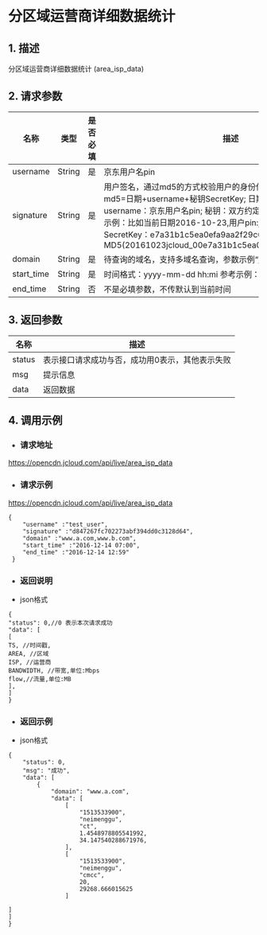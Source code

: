 # **分区域运营商详细数据统计**

## **1. 描述**

分区域运营商详细数据统计 (area_isp_data)

## **2. 请求参数**

| **名称**   | **类型** | **是否必填** | **描述**                                                    |
| ---------- | -------- | ------------ | ----------------------------------------------------------- |
| username   | String   | 是           | 京东用户名pin                                               |
| signature  | String   | 是           |  用户签名，通过md5的方式校验用户的身份信息，保障信息安全。</br>md5=日期+username+秘钥SecretKey; 日期：格式为 yyyymmdd; username：京东用户名pin; 秘钥：双方约定; </br>示例：比如当前日期2016-10-23,用户pin:jcloud_00,用户秘钥SecretKey：e7a31b1c5ea0efa9aa2f29c6559f7d61,那签名为MD5(20161023jcloud_00e7a31b1c5ea0efa9aa2f29c6559f7d61)  |
| domain     | String   | 是           | 待查询的域名，支持多域名查询，参数示例“www.a.com,www.b.com” |
| start_time | String   | 是           | 时间格式：yyyy-mm-dd hh:mi 参考示例：2016-12-14 07:00       |
| end_time   | String   | 否           | 不是必填参数，不传默认到当前时间                            |


## **3. 返回参数**

| **名称** | **描述**                                        |
| -------- | ----------------------------------------------- |
| status   | 表示接口请求成功与否，成功用0表示，其他表示失败 |
| msg      | 提示信息                                        |
| data     | 返回数据                                        |

## **4. 调用示例**

- ### **请求地址**

https://opencdn.jcloud.com/api/live/area_isp_data

- ### **请求示例**

https://opencdn.jcloud.com/api/live/area_isp_data
```
{
    "username" :"test_user",
    "signature" :"d847267fc702273abf394dd0c3128d64",
    "domain" :"www.a.com,www.b.com",
    "start_time" :"2016-12-14 07:00",
    "end_time" :"2016-12-14 12:59"
 }
```

- ### **返回说明**

* json格式

```
{
"status": 0,//0 表示本次请求成功
"data": [
[
TS, //时间戳,
AREA, //区域
ISP, //运营商
BANDWIDTH, //带宽,单位:Mbps
flow,//流量,单位:MB
],
]
}
```

- ### **返回示例**

* json格式

```
{
    "status": 0,
    "msg": "成功",
    "data": [
        {
            "domain": "www.a.com",
            "data": [
                [
                    "1513533900",
                    "neimenggu",
                    "ct",
                    1.4548978805541992,
                    34.147540288671976,
                ],
                [
                    "1513533900",
                    "neimenggu",
                    "cmcc",
                    20,
                    29268.666015625
                ]

]
]
}
```
